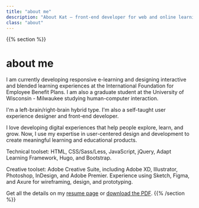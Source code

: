 ```yaml
---
title: "about me"
description: "About Kat — front-end developer for web and online learning"
class: "about"
---
```

{{% section %}}
# about me

I am currently developing responsive e-learning and designing interactive and blended learning experiences at the International Foundation for Employee Benefit Plans. I am also a graduate student at the University of Wisconsin - Milwaukee studying human-computer interaction.

I'm a left-brain/right-brain hybrid type. I'm also a self-taught user experience designer and front-end developer.

I love developing digital experiences that help people explore, learn, and grow. Now, I use my expertise in user-centered design and development to create meaningful learning and educational products.

Technical toolset: HTML, CSS/Sass/Less, JavaScript, jQuery, Adapt Learning Framework, Hugo, and Bootstrap.

Creative toolset: Adobe Creative Suite, including Adobe XD, Illustrator, Photoshop, InDesign, and Adobe Premier. Experience using Sketch, Figma, and Axure for wireframing, design, and prototyping.

Get all the details on my <a href="/resume.html">resume page</a> or <a href="/ResumeTow.pdf">download the PDF</a>.
{{% /section %}}